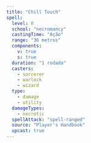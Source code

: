 ```yaml
---
title: "Chill Touch"
spell:
  level: 0
  school: "necromancy"
  castingTime: "Ação"
  range: "36 metros"
  components:
    v: true
    s: true
  duration: "1 rodada"
  casters:
    - sorcerer
    - warlock
    - wizard
  type:
    - damage
    - utility
  damageTypes:
    - necrotic
  spellAttack: "spell-ranged"
  source: "Player's Handbook"
  upcast: true
---
```

